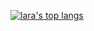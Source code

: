[![lara's top langs](https://github-readme-stats.vercel.app/api/top-langs/?username=laralove143&hide=shell&langs_count=10)]()
